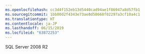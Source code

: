 ```yaml
---
ms.openlocfilehash: cc3d4f152eb13d5440cad94ae1f86947a8d57fb1
ms.sourcegitcommit: 1bb00d2f4343e73ae8d58668f02297a3cf10a4c1
ms.translationtype: HT
ms.contentlocale: ja-JP
ms.lasthandoff: 06/15/2019
ms.locfileid: "63872253"
---
```

SQL Server 2008 R2